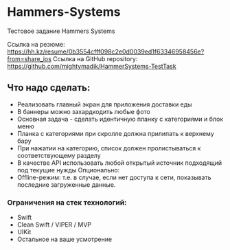 # Hammers-Systems
Тестовое задание Hammers Systems

Ссылка на резюме: https://hh.kz/resume/0b3554cfff098c2e0d0039ed1f63346958456e?from=share_ios
Ссылка на GitHub repository: https://github.com/mightymadik/HammerSystems-TestTask

## Что надо сделать:
- Реализовать главный экран для приложения доставки еды
- В баннеры можно захардкодить любые фото
- Основная задача - сделать идентичную планку с категориями и блок
меню
- Планка с категориями при скролле должна прилипать к верхнему бару
- При нажатии на категорию, список должен пролистываться к
соответствующему разделу
- В качестве API использовать любой открытый источник подходящий под
текущие нужды
Опционально:
- Offline-режим: т.е. в случае, если нет доступа к сети, показывать
последние загруженные данные.

### Ограничения на стек технологий:
- Swift
- Clean Swift / VIPER / MVP
- UIKit
- Остальное на ваше усмотрение

